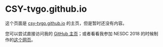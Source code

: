 # CSY-tvgo.github.io  

这个页面是 [csy-tvgo.github.io](https://csy-tvgo.github.io) 的主页，但是暂时还没有内容。  
  
您可以尝试直接访问我的 [GitHub 主页](https://github.com/CSY-tvgo)；或者看看我参加 NESDC 2018 的时候制作的[这个网页](https://csy-tvgo.github.io/website-of-eInkBoard/)。  
